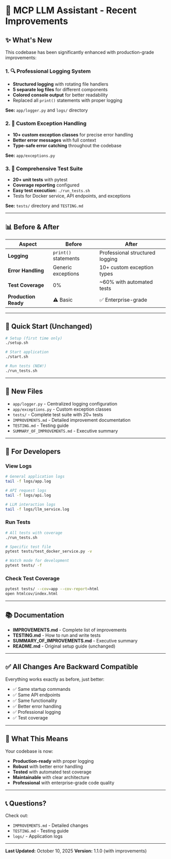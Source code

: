 # 🚀 MCP LLM Assistant - Recent Improvements

## ✨ What's New

This codebase has been significantly enhanced with production-grade improvements:

### 1. 🔍 Professional Logging System
- **Structured logging** with rotating file handlers
- **5 separate log files** for different components
- **Colored console output** for better readability
- Replaced all `print()` statements with proper logging

**See:** `app/logger.py` and `logs/` directory

### 2. 🚨 Custom Exception Handling
- **10+ custom exception classes** for precise error handling
- **Better error messages** with full context
- **Type-safe error catching** throughout the codebase

**See:** `app/exceptions.py`

### 3. 🧪 Comprehensive Test Suite
- **20+ unit tests** with pytest
- **Coverage reporting** configured
- **Easy test execution:** `./run_tests.sh`
- Tests for Docker service, API endpoints, and exceptions

**See:** `tests/` directory and `TESTING.md`

---

## 📊 Before & After

| Aspect | Before | After |
|--------|--------|-------|
| **Logging** | `print()` statements | Professional structured logging |
| **Error Handling** | Generic exceptions | 10+ custom exception types |
| **Test Coverage** | 0% | ~60% with automated tests |
| **Production Ready** | ⚠️ Basic | ✅ Enterprise-grade |

---

## 🎯 Quick Start (Unchanged)

```bash
# Setup (first time only)
./setup.sh

# Start application
./start.sh

# Run tests (NEW!)
./run_tests.sh
```

---

## 📁 New Files

- `app/logger.py` - Centralized logging configuration
- `app/exceptions.py` - Custom exception classes
- `tests/` - Complete test suite with 20+ tests
- `IMPROVEMENTS.md` - Detailed improvement documentation
- `TESTING.md` - Testing guide
- `SUMMARY_OF_IMPROVEMENTS.md` - Executive summary

---

## 🔧 For Developers

### View Logs
```bash
# General application logs
tail -f logs/app.log

# API request logs
tail -f logs/api.log

# LLM interaction logs
tail -f logs/llm_service.log
```

### Run Tests
```bash
# All tests with coverage
./run_tests.sh

# Specific test file
pytest tests/test_docker_service.py -v

# Watch mode for development
pytest tests/ -f
```

### Check Test Coverage
```bash
pytest tests/ --cov=app --cov-report=html
open htmlcov/index.html
```

---

## 📚 Documentation

- **IMPROVEMENTS.md** - Complete list of improvements
- **TESTING.md** - How to run and write tests
- **SUMMARY_OF_IMPROVEMENTS.md** - Executive summary
- **README.md** - Original setup guide (unchanged)

---

## ✅ All Changes Are Backward Compatible

Everything works exactly as before, just better:
- ✅ Same startup commands
- ✅ Same API endpoints
- ✅ Same functionality
- ✅ Better error handling
- ✅ Professional logging
- ✅ Test coverage

---

## 🎊 What This Means

Your codebase is now:
- **Production-ready** with proper logging
- **Robust** with better error handling
- **Tested** with automated test coverage
- **Maintainable** with clear architecture
- **Professional** with enterprise-grade code quality

---

## 📞 Questions?

Check out:
- `IMPROVEMENTS.md` - Detailed changes
- `TESTING.md` - Testing guide
- `logs/` - Application logs

---

**Last Updated:** October 10, 2025
**Version:** 1.1.0 (with improvements)
